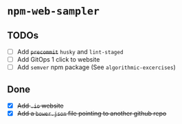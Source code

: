 # `npm-web-sampler`

## TODOs

- [ ] Add ~~`precommit`~~ `husky` and `lint-staged`
- [ ] Add GitOps 1 click to website
- [ ] Add `semver` npm package (See `algorithmic-excercises`)

## Done

- [x] ~~Add `.io` website~~
- [x] ~~Add a `bower.json` file pointing to another github repo~~
